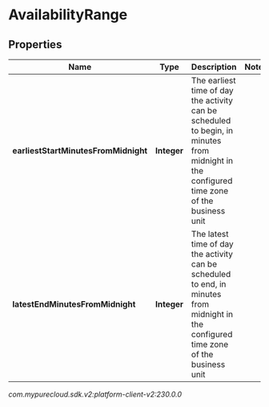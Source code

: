 # AvailabilityRange


## Properties

| Name | Type | Description | Notes |
| ------------ | ------------- | ------------- | ------------- |
| **earliestStartMinutesFromMidnight** | **Integer** | The earliest time of day the activity can be scheduled to begin, in minutes from midnight in the configured time zone of the business unit |  |
| **latestEndMinutesFromMidnight** | **Integer** | The latest time of day the activity can be scheduled to end, in minutes from midnight in the configured time zone of the business unit |  |




_com.mypurecloud.sdk.v2:platform-client-v2:230.0.0_
